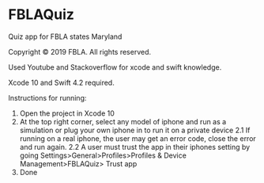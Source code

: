 # FBLAQuiz
Quiz app for FBLA states Maryland

Copyright © 2019 FBLA. All rights reserved.

Used Youtube and Stackoverflow for xcode and swift knowledge.

Xcode 10 and Swift 4.2 required.

Instructions for running:
1. Open the project in Xcode 10
2. At the top right corner, select any model of iphone and run as a simulation or plug your own iphone in to run it on a private device
  2.1 If running on a real iphone, the user may get an error code, close the error and run again.
  2.2 A user must trust the app in their iphones setting by going Settings>General>Profiles>Profiles & Device Management>FBLAQuiz> Trust app
3. Done


